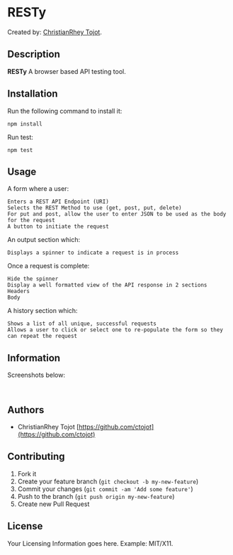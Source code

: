 # RESTy
<!-- If you'd like to use a logo instead uncomment this code and remove the text above this line

  ![Logo](URL to logo img file goes here)

-->

Created by: [ChristianRhey Tojot](https://github.com/ctojot).

## Description

**RESTy** A browser based API testing tool.

## Installation

Run the following command to install it:

```console
npm install
```

Run test:

```console
npm test
```

## Usage

A form where a user:

```text
Enters a REST API Endpoint (URI)
Selects the REST Method to use (get, post, put, delete)
For put and post, allow the user to enter JSON to be used as the body for the request
A button to initiate the request
```

An output section which:

```text
Displays a spinner to indicate a request is in process
```

Once a request is complete:

```text
Hide the spinner
Display a well formatted view of the API response in 2 sections
Headers
Body
```

A history section which:

```text
Shows a list of all unique, successful requests
Allows a user to click or select one to re-populate the form so they can repeat the request
```

## Information

Screenshots below:

![]()

![]()


## Authors

* ChristianRhey Tojot [https://github.com/ctojot](https://github.com/ctojot)

## Contributing

1. Fork it
2. Create your feature branch (`git checkout -b my-new-feature`)
3. Commit your changes (`git commit -am 'Add some feature'`)
4. Push to the branch (`git push origin my-new-feature`)
5. Create new Pull Request


## License

Your Licensing Information goes here. Example: MIT/X11.